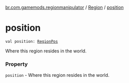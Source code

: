 [br.com.gamemods.regionmanipulator](../index.md) / [Region](index.md) / [position](./position.md)

# position

`val position: `[`RegionPos`](../-region-pos/index.md)

Where this region resides in the world.

### Property

`position` - Where this region resides in the world.
